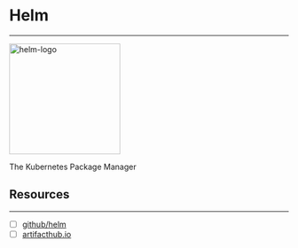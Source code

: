 # Helm
---

<img src="https://user-images.githubusercontent.com/686194/57031240-0cab6300-6bfc-11e9-9a24-b6806f41743f.png" alt="helm-logo" width="200" height="200" alt="helm-logo" />

The Kubernetes Package Manager

## Resources
---
- [ ] [github/helm](https://github.com/helm/helm)
- [ ] [artifacthub.io](https://artifacthub.io/)
